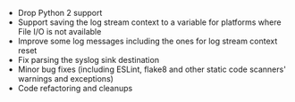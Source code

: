 * Drop Python 2 support
* Support saving the log stream context to a variable for platforms where File I/O is not available
* Improve some log messages including the ones for log stream context reset
* Fix parsing the syslog sink destination
* Minor bug fixes (including ESLint, flake8 and other static code scanners' warnings and exceptions)
* Code refactoring and cleanups
